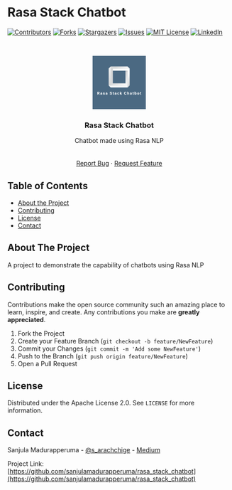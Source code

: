 # Rasa Stack Chatbot

<!-- Project Rasa Stack Chatbot -->
<!--
*** This README uses markdown "reference style" links for readability.
*** Reference links are enclosed in brackets [ ] instead of parentheses ( ).
*** See the bottom of this document for the declaration of the reference variables
*** for contributors-url, forks-url, etc. This is an optional, concise syntax you may use.
*** https://www.markdownguide.org/basic-syntax/#reference-style-links
-->

[![Contributors][contributors-shield]][contributors-url]
[![Forks][forks-shield]][forks-url]
[![Stargazers][stars-shield]][stars-url]
[![Issues][issues-shield]][issues-url]
[![MIT License][license-shield]][license-url]
[![LinkedIn][linkedin-shield]][linkedin-url]

<!-- PROJECT LOGO -->
<br />
<p align="center">
  <a href="https://github.com/sanjulamadurapperuma/rasa_stack_chatbot">
    <img src="images/logo.png" alt="Logo" width="120" height="120">
  </a>

  <h3 align="center">Rasa Stack Chatbot</h3>

  <p align="center">
    Chatbot made using Rasa NLP
    <br />
    <!--<a href=""><strong>Explore the docs »</strong></a>-->
    <br />
    <br />
    <!--<a href="https://github.com/sanjulamadurapperuma/rasa_stack_chatbot">View Demo</a>-->
    <a href="https://github.com/sanjulamadurapperuma/rasa_stack_chatbot/issues">Report Bug</a>
    ·
    <a href="https://github.com/sanjulamadurapperuma/rasa_stack_chatbot/issues">Request Feature</a>
  </p>
</p>

<!-- TABLE OF CONTENTS -->

## Table of Contents

- [About the Project](#about-the-project)
- [Contributing](#contributing)
- [License](#license)
- [Contact](#contact)

<!-- ABOUT THE PROJECT -->

## About The Project

<!--
[![Product Name Screen Shot][product-screenshot]](https://example.com)
-->

A project to demonstrate the capability of chatbots using Rasa NLP

<!-- CONTRIBUTING -->

## Contributing

Contributions make the open source community such an amazing place to learn, inspire, and create. Any contributions you make are **greatly appreciated**.

1. Fork the Project
2. Create your Feature Branch (`git checkout -b feature/NewFeature`)
3. Commit your Changes (`git commit -m 'Add some NewFeature'`)
4. Push to the Branch (`git push origin feature/NewFeature`)
5. Open a Pull Request

<!-- LICENSE -->

## License

Distributed under the Apache License 2.0. See `LICENSE` for more information.

<!-- CONTACT -->

## Contact

Sanjula Madurapperuma - [@s_arachchige](https://twitter.com/s_arachchige) - [Medium](https://medium.com/@sanjulamadurapperuma)

Project Link: [https://github.com/sanjulamadurapperuma/rasa_stack_chatbot](https://github.com/sanjulamadurapperuma/rasa_stack_chatbot)

<!-- MARKDOWN LINKS & IMAGES -->

[contributors-shield]: https://img.shields.io/github/contributors/sanjulamadurapperuma/rasa_stack_chatbot.svg?style=flat-square
[contributors-url]: https://github.com/sanjulamadurapperuma/rasa_stack_chatbot/graphs/contributors
[forks-shield]: https://img.shields.io/github/forks/sanjulamadurapperuma/rasa_stack_chatbot.svg?style=flat-square
[forks-url]: https://github.com/sanjulamadurapperuma/rasa_stack_chatbot/network/members
[stars-shield]: https://img.shields.io/github/stars/sanjulamadurapperuma/rasa_stack_chatbot.svg?style=flat-square
[stars-url]: https://github.com/sanjulamadurapperuma/rasa_stack_chatbot/stargazers
[issues-shield]: https://img.shields.io/github/issues/sanjulamadurapperuma/rasa_stack_chatbot.svg?style=flat-square
[issues-url]: https://github.com/sanjulamadurapperuma/rasa_stack_chatbot/issues
[license-shield]: https://img.shields.io/github/license/sanjulamadurapperuma/rasa_stack_chatbot.svg?style=flat-square
[license-url]: https://github.com/sanjulamadurapperuma/rasa_stack_chatbot/blob/master/LICENSE.txt
[linkedin-shield]: https://img.shields.io/badge/-LinkedIn-black.svg?style=flat-square&logo=linkedin&colorB=555
[linkedin-url]: https://www.linkedin.com/in/sanjula-madurapperuma/
